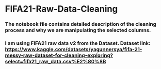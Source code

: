 # FIFA21-Raw-Data-Cleaning
### The notebook file contains detailed description of the cleaning process and why we are manipulating the selected columns.
### I am using FIFA21 raw data v2 from the Dataset. Dataset link: https://www.kaggle.com/datasets/yagunnersya/fifa-21-messy-raw-dataset-for-cleaning-exploring?select=fifa21_raw_data.csv%E2%80%8B
